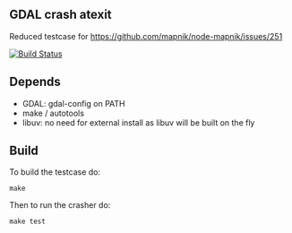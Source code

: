 ## GDAL crash atexit

Reduced testcase for https://github.com/mapnik/node-mapnik/issues/251

[![Build Status](https://secure.travis-ci.org/springmeyer/gdal-atexit-crash.png)](https://travis-ci.org/springmeyer/gdal-atexit-crash)

## Depends

 - GDAL: gdal-config on PATH
 - make / autotools
 - libuv: no need for external install as libuv will be built on the fly

## Build

To build the testcase do:

    make

Then to run the crasher do:

    make test